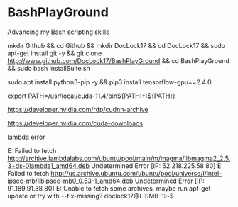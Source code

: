 # BashPlayGround
Advancing my Bash scripting skills

mkdir Github && cd Github && mkdir DocLock17 && cd DocLock17 && sudo apt-get install git -y && git clone http://www.github.com/DocLock17/BashPlayGround && cd BashPlayGround && sudo bash installSuite.sh



sudo apt install python3-pip -y && pip3 install tensorflow-gpu==2.4.0

export PATH=/usr/local/cuda-11.4/bin${PATH:+:${PATH}}


https://developer.nvidia.com/rdp/cudnn-archive

https://developer.nvidia.com/cuda-downloads

lambda error

E: Failed to fetch http://archive.lambdalabs.com/ubuntu/pool/main/m/magma/libmagma2_2.5.3+ds-0lambda1_amd64.deb  Undetermined Error [IP: 52.218.225.58 80]
E: Failed to fetch http://us.archive.ubuntu.com/ubuntu/pool/universe/i/intel-ipsec-mb/libipsec-mb0_0.53-1_amd64.deb  Undetermined Error [IP: 91.189.91.38 80]
E: Unable to fetch some archives, maybe run apt-get update or try with --fix-missing?
doclock17@LISMB-1:~$ 

